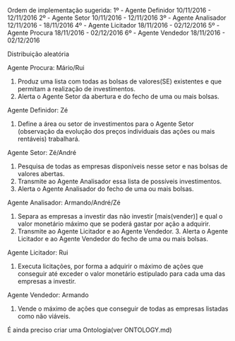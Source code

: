 Ordem de implementação sugerida:
1º - Agente Definidor     10/11/2016 - 12/11/2016
2º - Agente Setor         10/11/2016 - 12/11/2016
3º - Agente Analisador    12/11/2016 - 18/11/2016
4º - Agente Licitador     18/11/2016 - 02/12/2016
5º - Agente Procura       18/11/2016 - 02/12/2016
6º - Agente Vendedor      18/11/2016 - 02/12/2016

Distribuição aleatória

Agente Procura: Mário/Rui
1. Produz uma lista com todas as bolsas de valores(SE) existentes e que permitam a realização de investimentos. 
2. Alerta o Agente Setor da abertura e do fecho de uma ou mais bolsas. 

Agente Definidor: Zé
1. Define a área ou setor de investimentos para o Agente Setor (observação da evolução dos preços individuais das ações ou mais rentáveis) trabalhará.

Agente Setor: Zé/André
1. Pesquisa de todas as empresas disponíveis nesse setor e nas bolsas de valores abertas. 
2. Transmite ao Agente Analisador essa lista de possíveis investimentos.
3. Alerta o Agente Analisador do fecho de uma ou mais bolsas. 

Agente Analisador: Armando/André/Zé
1. Separa as empresas a investir das não investir [mais(vender)] e qual o valor monetário máximo que se poderá gastar por ação a adquirir. 
2. Transmite ao Agente Licitador e ao Agente Vendedor.
	3. Alerta o Agente Licitador e ao Agente Vendedor do fecho de uma ou mais bolsas.
						
Agente Licitador: Rui
1. Executa licitações, por forma a adquirir o máximo de ações que conseguir até exceder o valor monetário estipulado para cada uma das empresas a investir. 
						
Agente Vendedor: Armando
1. Vende o máximo de ações que conseguir de todas as empresas listadas como não viáveis.

É ainda preciso criar uma Ontologia(ver ONTOLOGY.md)
